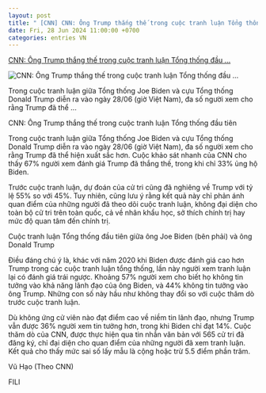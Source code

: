 ```yaml
---
layout: post
title: " [CNN] CNN: Ông Trump thắng thế trong cuộc tranh luận Tổng thống đầu ..."
date: Fri, 28 Jun 2024 11:00:00 +0700
categories: entries VN
---
```

[CNN: Ông Trump thắng thế trong cuộc tranh luận Tổng thống đầu ...](https://vietstock.vn/2024/06/cnn-ong-trump-thang-the-trong-cuoc-tranh-luan-tong-thong-dau-tien-775-1202550.htm)

![CNN: Ông Trump thắng thế trong cuộc tranh luận Tổng thống đầu ...](https://image.vietstock.vn/2024/06/28/biden-trump_112530.png)

Trong cuộc tranh luận giữa Tổng thống Joe Biden và cựu Tổng thống Donald Trump diễn ra vào ngày 28/06 (giờ Việt Nam), đa số người xem cho rằng Trump đã thể ...

CNN: Ông Trump thắng thế trong cuộc tranh luận Tổng thống đầu tiên

Trong cuộc tranh luận giữa Tổng thống Joe Biden và cựu Tổng thống Donald Trump diễn ra vào ngày 28/06 (giờ Việt Nam), đa số người xem cho rằng Trump đã thể hiện xuất sắc hơn. Cuộc khảo sát nhanh của CNN cho thấy 67% người xem đánh giá Trump đã thắng thế, trong khi chỉ 33% ủng hộ Biden.

Trước cuộc tranh luận, dự đoán của cử tri cũng đã nghiêng về Trump với tỷ lệ 55% so với 45%. Tuy nhiên, cũng lưu ý rằng kết quả này chỉ phản ánh quan điểm của những người đã theo dõi cuộc tranh luận, không đại diện cho toàn bộ cử tri trên toàn quốc, cả về nhân khẩu học, sở thích chính trị hay mức độ quan tâm đến chính trị.

Cuộc tranh luận Tổng thống đầu tiên giữa ông Joe Biden (bên phải) và ông Donald Trump

Điều đáng chú ý là, khác với năm 2020 khi Biden được đánh giá cao hơn Trump trong các cuộc tranh luận tổng thống, lần này người xem tranh luận lại có đánh giá trái ngược. Khoảng 57% người xem cho biết họ không tin tưởng vào khả năng lãnh đạo của ông Biden, và 44% không tin tưởng vào ông Trump. Những con số này hầu như không thay đổi so với cuộc thăm dò trước cuộc tranh luận.

Dù không ứng cử viên nào đạt điểm cao về niềm tin lãnh đạo, nhưng Trump vẫn được 36% người xem tin tưởng hơn, trong khi Biden chỉ đạt 14%. Cuộc thăm dò của CNN, được thực hiện qua tin nhắn văn bản với 565 cử tri đã đăng ký, chỉ đại diện cho quan điểm của những người đã xem tranh luận. Kết quả cho thấy mức sai số lấy mẫu là cộng hoặc trừ 5.5 điểm phần trăm.

Vũ Hạo (Theo CNN)

FILI

